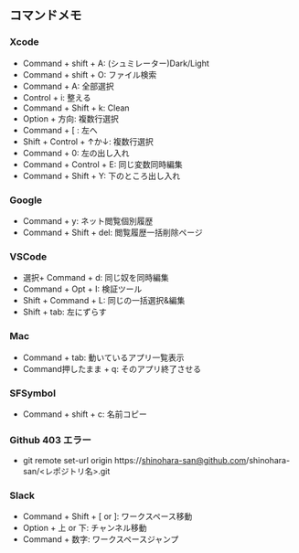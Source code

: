 ## コマンドメモ

### Xcode
- Command + shift + A: (シュミレーター)Dark/Light  
- Command + shift + O: ファイル検索  
- Command + A: 全部選択  
- Control + i: 整える  
- Command + Shift + k: Clean  
- Option + 方向: 複数行選択  
- Command + [ : 左へ  
- Shift + Control + ↑か↓: 複数行選択
- Command + 0: 左の出し入れ
- Command + Control + E: 同じ変数同時編集
- Command + Shift + Y: 下のところ出し入れ

### Google
- Command + y: ネット閲覧個別履歴  
- Command + Shift + del: 閲覧履歴一括削除ページ  

### VSCode
- 選択+ Command + d: 同じ奴を同時編集  
- Command + Opt + I: 検証ツール  
- Shift + Command + L:  同じの一括選択&編集  
- Shift + tab: 左にずらす

### Mac
- Command + tab: 動いているアプリ一覧表示  
- Command押したまま + q: そのアプリ終了させる  

### SFSymbol
- Command + shift + c: 名前コピー  

### Github 403 エラー
- git remote set-url origin https://shinohara-san@github.com/shinohara-san/<レポジトリ名>.git

### Slack
- Command + Shift + [ or ]: ワークスペース移動  
- Option + 上 or 下: チャンネル移動
- Command + 数字: ワークスペースジャンプ
